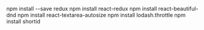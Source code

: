 npm install --save redux 
npm install react-redux
npm install react-beautiful-dnd 
npm install react-textarea-autosize
npm install lodash.throttle 
npm install shortid
